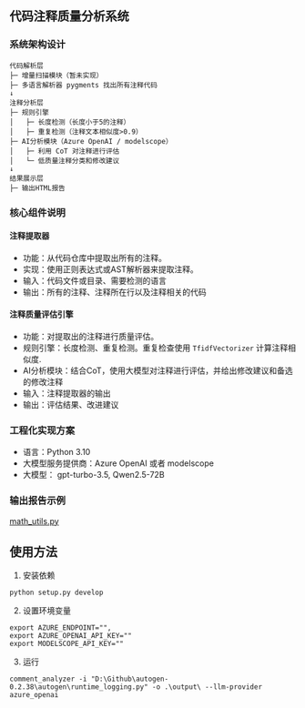 ## 代码注释质量分析系统
### 系统架构设计

```
代码解析层
├─ 增量扫描模块（暂未实现）
├─ 多语言解析器 pygments 找出所有注释代码
↓
注释分析层
├─ 规则引擎
│   ├─ 长度检测（长度小于5的注释）
│   ├─ 重复检测（注释文本相似度>0.9）
├─ AI分析模块（Azure OpenAI / modelscope）
│   ├─ 利用 CoT 对注释进行评估
│   └─ 低质量注释分类和修改建议
↓
结果展示层
├─ 输出HTML报告
```

### 核心组件说明
#### 注释提取器
- 功能：从代码仓库中提取出所有的注释。
- 实现：使用正则表达式或AST解析器来提取注释。
- 输入：代码文件或目录、需要检测的语言
- 输出：所有的注释、注释所在行以及注释相关的代码

#### 注释质量评估引擎
- 功能：对提取出的注释进行质量评估。
- 规则引擎：长度检测、重复检测。重复检查使用 `TfidfVectorizer` 计算注释相似度.
- AI分析模块：结合CoT，使用大模型对注释进行评估，并给出修改建议和备选的修改注释
- 输入：注释提取器的输出
- 输出：评估结果、改进建议


### 工程化实现方案
- 语言：Python 3.10
- 大模型服务提供商：Azure OpenAI 或者 modelscope
- 大模型： gpt-turbo-3.5, Qwen2.5-72B

### 输出报告示例
[math_utils.py](example/math_utils.py.html)

## 使用方法
1. 安装依赖
```
python setup.py develop
```
2. 设置环境变量

```
export AZURE_ENDPOINT="",
export AZURE_OPENAI_API_KEY=""
export MODELSCOPE_API_KEY=""
```
3. 运行
```
comment_analyzer -i "D:\Github\autogen-0.2.38\autogen\runtime_logging.py" -o .\output\ --llm-provider azure_openai
```
